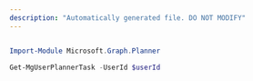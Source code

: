 ```yaml
---
description: "Automatically generated file. DO NOT MODIFY"
---
```


```powershell

Import-Module Microsoft.Graph.Planner

Get-MgUserPlannerTask -UserId $userId

```